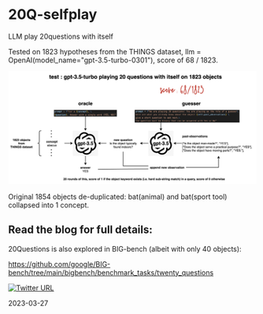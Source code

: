 # 20Q-selfplay
LLM play 20questions with itself

Tested on 1823 hypotheses from the THINGS dataset, llm = OpenAI(model_name="gpt-3.5-turbo-0301"), score of 68 / 1823.

![alt text](https://raw.githubusercontent.com/evanthebouncy/20Q-selfplay/main/summary_20Q.png)

Original 1854 objects de-duplicated: bat(animal) and bat(sport tool) collapsed into 1 concept.

## Read the blog for full details: 


20Questions is also explored in BIG-bench (albeit with only 40 objects):

https://github.com/google/BIG-bench/tree/main/bigbench/benchmark_tasks/twenty_questions 

[![Twitter URL](https://img.shields.io/twitter/url/https/twitter.com/bukotsunikki.svg?style=social&label=evanthebouncy)](https://twitter.com/evanthebouncy)

2023-03-27
